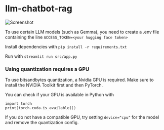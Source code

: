 # llm-chatbot-rag

![Screenshot](/images/example.jpg)

To use certain LLM models (such as Gemma), you need to create a .env file containing the line `ACCESS_TOKEN=<your hugging face token>`

Install dependencies with `pip install -r requirements.txt`

Run with `streamlit run src/app.py`

### Using quantization requires a GPU
To use bitsandbytes quantization, a Nvidia GPU is required.
Make sure to install the NVIDIA Toolkit first and then PyTorch. 

You can check if your GPU is available in Python with
```
import torch
print(torch.cuda.is_available())
```

If you do not have a compatible GPU, try setting `device="cpu"` for the model and remove the quantization config.
